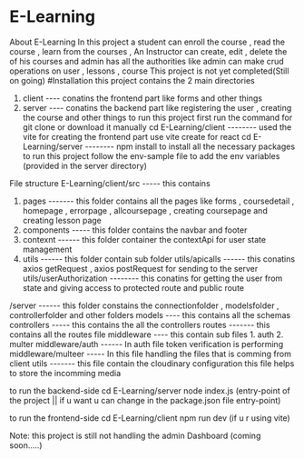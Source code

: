 # E-Learning
About E-Learning 
In this project a student can enroll the course , read the course , learn from the courses , An Instructor can create, edit , delete the of his courses and admin has all the authorities like admin can make crud operations on user , lessons , course 
This project is not yet completed(Still on going)
#Installation
this project contains the 2 main directories 
1. client ---- conatins the frontend part like forms and other things
2. server ---- conatins the backend part like registering the user , creating the course and other things 
to run this project
first run the command for git clone or download it manually 
cd E-Learning/client -------- used the vite for creating the frontend part use vite create for react
cd E-Learning/server -------- npm install to install all the necessary packages to run this project
follow the env-sample file to add the env variables (provided in the server directory)

File structure
E-Learning/client/src ----- this contains 
1. pages ------- this folder contains all the pages like forms , coursedetail , homepage , errorpage , allcoursepage , creating coursepage and creating lesson page
2. components ----- this folder contains the navbar and footer
3. contexnt ------ this folder container the contextApi for user state management
4. utils ------ this folder contain sub folder
utils/apicalls ------ this conatins axios getRequest , axios postRequest for sending to the server
utils/userAuthorization -------- this conatins for getting the user from state and giving access to protected route and public route

/server ------ this folder constains the connectionfolder , modelsfolder , controllerfolder and other folders
models ---- this contains all the schemas 
controllers ----- this contains the all the controllers
routes ------- this contains all the routes file
middleware ---- this contain sub files 1. auth 2. multer
middleware/auth ------ In auth file token verification is performing
middleware/multeer ----- In this file handling the files that is comming from client
utils ------- this file contain the cloudinary configuration this file helps to store the incomming media 


to run the backend-side 
cd E-Learning/server 
node index.js (entry-point of the project || if u want u can change in the package.json file entry-point)

to run the frontend-side
cd E-Learning/client
npm run dev (if u r using vite)

Note:
this project is still not handling the admin Dashboard (coming soon.....)
